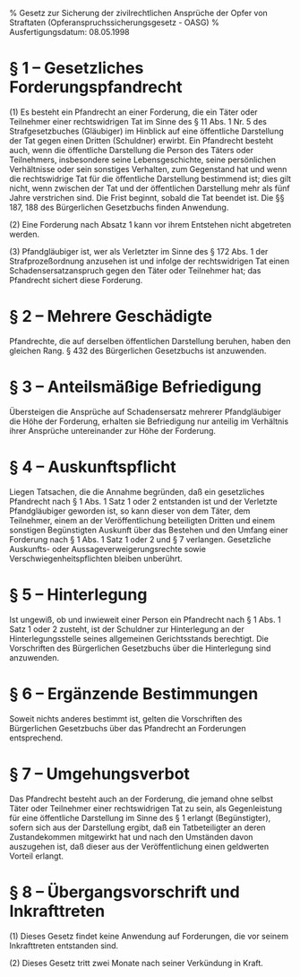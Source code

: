 % Gesetz zur Sicherung der zivilrechtlichen Ansprüche der Opfer von Straftaten  (Opferanspruchssicherungsgesetz - OASG)
% Ausfertigungsdatum: 08.05.1998
 
# § 1 – Gesetzliches Forderungspfandrecht

(1) Es besteht ein Pfandrecht an einer Forderung, die ein Täter oder Teilnehmer einer rechtswidrigen Tat im Sinne des § 11 Abs. 1 Nr. 5 des Strafgesetzbuches (Gläubiger) im Hinblick auf eine öffentliche Darstellung der Tat gegen einen Dritten (Schuldner) erwirbt. Ein Pfandrecht besteht auch, wenn die öffentliche Darstellung die Person des Täters oder Teilnehmers, insbesondere seine Lebensgeschichte, seine persönlichen Verhältnisse oder sein sonstiges Verhalten, zum Gegenstand hat und wenn die rechtswidrige Tat für die öffentliche Darstellung bestimmend ist; dies gilt nicht, wenn zwischen der Tat und der öffentlichen Darstellung mehr als fünf Jahre verstrichen sind. Die Frist beginnt, sobald die Tat beendet ist. Die §§ 187, 188 des Bürgerlichen Gesetzbuchs finden Anwendung.

(2) Eine Forderung nach Absatz 1 kann vor ihrem Entstehen nicht abgetreten werden.

(3) Pfandgläubiger ist, wer als Verletzter im Sinne des § 172 Abs. 1 der Strafprozeßordnung anzusehen ist und infolge der rechtswidrigen Tat einen Schadensersatzanspruch gegen den Täter oder Teilnehmer hat; das Pfandrecht sichert diese Forderung.

# § 2 – Mehrere Geschädigte

Pfandrechte, die auf derselben öffentlichen Darstellung beruhen, haben den gleichen Rang. § 432 des Bürgerlichen Gesetzbuchs ist anzuwenden.

# § 3 – Anteilsmäßige Befriedigung

Übersteigen die Ansprüche auf Schadensersatz mehrerer Pfandgläubiger die Höhe der Forderung, erhalten sie Befriedigung nur anteilig im Verhältnis ihrer Ansprüche untereinander zur Höhe der Forderung.

# § 4 – Auskunftspflicht

Liegen Tatsachen, die die Annahme begründen, daß ein gesetzliches Pfandrecht nach § 1 Abs. 1 Satz 1 oder 2 entstanden ist und der Verletzte Pfandgläubiger geworden ist, so kann dieser von dem Täter, dem Teilnehmer, einem an der Veröffentlichung beteiligten Dritten und einem sonstigen Begünstigten Auskunft über das Bestehen und den Umfang einer Forderung nach § 1 Abs. 1 Satz 1 oder 2 und § 7 verlangen. Gesetzliche Auskunfts- oder Aussageverweigerungsrechte sowie Verschwiegenheitspflichten bleiben unberührt.

# § 5 – Hinterlegung

Ist ungewiß, ob und inwieweit einer Person ein Pfandrecht nach § 1 Abs. 1 Satz 1 oder 2 zusteht, ist der Schuldner zur Hinterlegung an der Hinterlegungsstelle seines allgemeinen Gerichtsstands berechtigt. Die Vorschriften des Bürgerlichen Gesetzbuchs über die Hinterlegung sind anzuwenden.

# § 6 – Ergänzende Bestimmungen

Soweit nichts anderes bestimmt ist, gelten die Vorschriften des Bürgerlichen Gesetzbuchs über das Pfandrecht an Forderungen entsprechend.

# § 7 – Umgehungsverbot

Das Pfandrecht besteht auch an der Forderung, die jemand ohne selbst Täter oder Teilnehmer einer rechtswidrigen Tat zu sein, als Gegenleistung für eine öffentliche Darstellung im Sinne des § 1 erlangt (Begünstigter), sofern sich aus der Darstellung ergibt, daß ein Tatbeteiligter an deren Zustandekommen mitgewirkt hat und nach den Umständen davon auszugehen ist, daß dieser aus der Veröffentlichung einen geldwerten Vorteil erlangt.

# § 8 – Übergangsvorschrift und Inkrafttreten

(1) Dieses Gesetz findet keine Anwendung auf Forderungen, die vor seinem Inkrafttreten entstanden sind.

(2) Dieses Gesetz tritt zwei Monate nach seiner Verkündung in Kraft.
